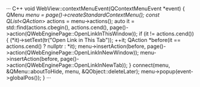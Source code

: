 
··· C++
void WebView::contextMenuEvent(QContextMenuEvent *event)
{
    QMenu *menu = page()->createStandardContextMenu();
    const QList<QAction*> actions = menu->actions();
    auto it = std::find(actions.cbegin(), actions.cend(), page()->action(QWebEnginePage::OpenLinkInThisWindow));
    if (it != actions.cend()) {
        (*it)->setText(tr("Open Link in This Tab"));
        ++it;
        QAction *before(it == actions.cend() ? nullptr : *it);
        menu->insertAction(before, page()->action(QWebEnginePage::OpenLinkInNewWindow));
        menu->insertAction(before, page()->action(QWebEnginePage::OpenLinkInNewTab));
    }
    connect(menu, &QMenu::aboutToHide, menu, &QObject::deleteLater);
    menu->popup(event->globalPos());
}
···